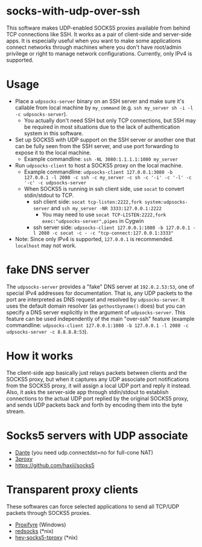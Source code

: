 # socks-with-udp-over-ssh

This software makes UDP-enabled SOCKS5 proxies available from behind TCP connections like SSH.  It works as a pair of client-side and server-side apps. It is especially useful when you want to make some applications connect networks through machines where you don't have root/admin privilege or right to manage network configurations. Currently, only IPv4 is supported.

# Usage

- Place a `udpsocks-server` binary on an SSH server and make sure it's callable from local machine by `my_command` (e.g. `ssh my_server sh -i -l -c udpsocks-server`).
  - You actually don't need SSH but only TCP connections, but SSH may be required in most situations due to the lack of authentication system in this software.
- Set up SOCKS5 with UDP support on the SSH server or another one that can be fully seen from the SSH server, and use port forwarding to expose it to the local machine.
  - Example commandline: `ssh -NL 3080:1.1.1.1:1080 my_server`
- Run `udpsocks-client` to host a SOCKS5 proxy on the local machine.
  - Example commandline: `udpsocks-client 127.0.0.1:3080 -b 127.0.0.1 -l 2080 -c ssh -c my_server -c sh -c '-i' -c '-l' -c '-c' -c udpsocks-server`
  - When SOCKS5 is running in ssh client side, use `socat` to convert stdin/stdout to TCP.
    - ssh client side: `socat tcp-listen:2222,fork system:udpsocks-server` and `ssh my_server -NR 3333:127.0.0.1:2222`
      - You may need to use `socat TCP-LISTEN:2222,fork exec:"udpsocks-server",pipes` in Cygwin
    - ssh server side: `udpsocks-client 127.0.0.1:1080 -b 127.0.0.1 -l 2080 -c socat -c - -c "tcp-connect:127.0.0.1:3333"`
- Note: Since only IPv4 is supported, `127.0.0.1` is recommended. `localhost` may not work.

# fake DNS server

The `udpsocks-server` provides a "fake" DNS server at `192.0.2.53:53`, one of special IPv4 addresses for documentation. That is, any UDP packets to the port are interpreted as DNS request and resolved by `udpsocks-server`. It uses the default domain resolver (as `gethostbyname()` does) but you can specify a DNS server explicitly in the argument of `udpsocks-server`. This feature can be used independently of the main "over-ssh" feature (example commandline: `udpsocks-client 127.0.0.1:1080 -b 127.0.0.1 -l 2080 -c udpsocks-server -c 8.8.8.8:53`).

# How it works

The client-side app basically just relays packets between clients and the SOCKS5 proxy, but when it captures any UDP associate port notifications from the SOCKS5 proxy, it will assign a local UDP port and reply it instead. Also, it asks the server-side app through stdin/stdout to establish connections to the actual UDP port replied by the original SOCKS5 proxy, and sends UDP packets back and forth by encoding them into the byte stream. 

# Socks5 servers with UDP associate

- [Dante](https://www.inet.no/dante/index.html) (you need udp.connectdst=no for full-cone NAT)
- [3proxy](https://3proxy.ru/)
- https://github.com/haxii/socks5

# Transparent proxy clients
These softwares can force selected applications to send all TCP/UDP packets through SOCKS5 proxies.
- [Proxifyre](https://github.com/wiresock/proxifyre) (Windows)
- [redsocks](https://github.com/semigodking/redsocks) (*nix)
- [hev-socks5-tproxy](https://github.com/heiher/hev-socks5-tproxy) (*nix)